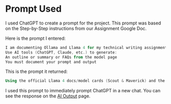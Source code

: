 # Prompt Used

I used ChatGPT to create a prompt for the project.
This prompt was based on the Step-by-Step instructions from our Assignment Google Doc.

Here is the prompt I entered:

```powershell
I am documenting Ollama and Llama 4 for my technical writing assignment. I need to use the Llama documentation/model cards to create an outline of the Llama 4 model. Use the following text from my assignment as parameters:
Use AI tools (ChatGPT, Claude, etc.) to generate:
An outline or summary or FAQs from the model page
You must document your prompt and output
```

This is the prompt it returned:

```powershell
Using the official Llama 4 docs/model cards (Scout & Maverick) and the Ollama library page, produce a concise outline covering: (1) purpose & intended use, (2) architecture (MoE, multimodality) and context windows, (3) supported languages, (4) benchmark highlights (MMLU‑Pro, MMMU, GPQA‑Diamond, MGSM, LiveCodeBench), (5) licensing/acceptable‑use notes, (6) key risks/limitations & recommended mitigations (Prompt Guard/Llama Guard), and (7) how to run llama4:scout with Ollama on Windows. Keep it to bullet points, 200–300 words. Cite sources inline for me to build a bibliography."
```

I used this prompt to immediately prompt ChatGPT in a new chat. You can see the response on the [AI Output](ai_output.md) page.
